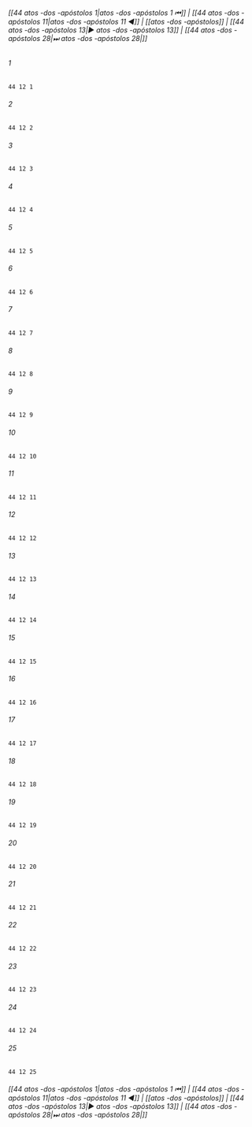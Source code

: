 
###### [[44 atos -dos -apóstolos 1|atos -dos -apóstolos 1 ⏮]] | [[44 atos -dos -apóstolos 11|atos -dos -apóstolos 11 ◀]] | [[atos -dos -apóstolos]] | [[44 atos -dos -apóstolos 13|▶ atos -dos -apóstolos 13]] | [[44 atos -dos -apóstolos 28|⏭ atos -dos -apóstolos 28|]]

###### 1
``` verse
44 12 1 
```
###### 2
``` verse
44 12 2 
```
###### 3
``` verse
44 12 3 
```
###### 4
``` verse
44 12 4 
```
###### 5
``` verse
44 12 5 
```
###### 6
``` verse
44 12 6 
```
###### 7
``` verse
44 12 7 
```
###### 8
``` verse
44 12 8 
```
###### 9
``` verse
44 12 9 
```
###### 10
``` verse
44 12 10 
```
###### 11
``` verse
44 12 11 
```
###### 12
``` verse
44 12 12 
```
###### 13
``` verse
44 12 13 
```
###### 14
``` verse
44 12 14 
```
###### 15
``` verse
44 12 15 
```
###### 16
``` verse
44 12 16 
```
###### 17
``` verse
44 12 17 
```
###### 18
``` verse
44 12 18 
```
###### 19
``` verse
44 12 19 
```
###### 20
``` verse
44 12 20 
```
###### 21
``` verse
44 12 21 
```
###### 22
``` verse
44 12 22 
```
###### 23
``` verse
44 12 23 
```
###### 24
``` verse
44 12 24 
```
###### 25
``` verse
44 12 25 
```

###### [[44 atos -dos -apóstolos 1|atos -dos -apóstolos 1 ⏮]] | [[44 atos -dos -apóstolos 11|atos -dos -apóstolos 11 ◀]] | [[atos -dos -apóstolos]] | [[44 atos -dos -apóstolos 13|▶ atos -dos -apóstolos 13]] | [[44 atos -dos -apóstolos 28|⏭ atos -dos -apóstolos 28|]]

